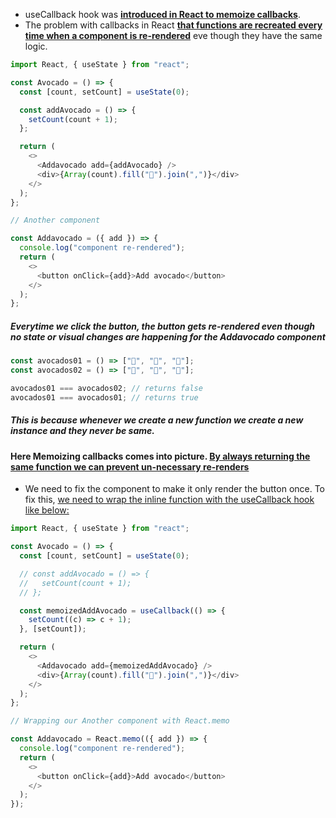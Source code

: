 - useCallback hook was <ins>**introduced in React to memoize callbacks**</ins>.
- The problem with callbacks in React <strong><ins>that functions are recreated every time when a component is re-rendered</strong></ins> eve though they have the same logic.

```js
import React, { useState } from "react";

const Avocado = () => {
  const [count, setCount] = useState(0);

  const addAvocado = () => {
    setCount(count + 1);
  };

  return (
    <>
      <Addavocado add={addAvocado} />
      <div>{Array(count).fill("🥑").join(",")}</div>
    </>
  );
};

// Another component

const Addavocado = ({ add }) => {
  console.log("component re-rendered");
  return (
    <>
      <button onClick={add}>Add avocado</button>
    </>
  );
};
```

##### Everytime we click the button, the button gets re-rendered even though no state or visual changes are happening for the Addavocado component

```js
const avocados01 = () => ["🥑", "🥑", "🥑"];
const avocados02 = () => ["🥑", "🥑", "🥑"];

avocados01 === avocados02; // returns false
avocados01 === avocados01; // returns true
```

##### This is because whenever we create a new function we create a new instance and they never be same.

#### Here Memoizing callbacks comes into picture. <ins>By always returning the same function we can prevent un-necessary re-renders</ins>

- We need to fix the component to make it only render the button once. To fix this, <ins>we need to wrap the inline function with the useCallback hook like below:</ins>

```js
import React, { useState } from "react";

const Avocado = () => {
  const [count, setCount] = useState(0);

  // const addAvocado = () => {
  //   setCount(count + 1);
  // };

  const memoizedAddAvocado = useCallback(() => {
    setCount((c) => c + 1);
  }, [setCount]);

  return (
    <>
      <Addavocado add={memoizedAddAvocado} />
      <div>{Array(count).fill("🥑").join(",")}</div>
    </>
  );
};

// Wrapping our Another component with React.memo

const Addavocado = React.memo(({ add }) => {
  console.log("component re-rendered");
  return (
    <>
      <button onClick={add}>Add avocado</button>
    </>
  );
});
```
